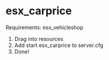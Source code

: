 # esx_carprice

Requirements:
esx_vehicleshop

1. Drag into resources
2. Add start esx_carprice to server.cfg
3. Done!
